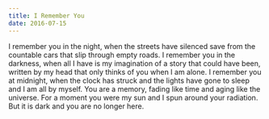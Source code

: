 ```yaml
---
title: I Remember You
date: 2016-07-15
---
```


I remember you in the night, when the streets have silenced save from the countable cars that slip through empty roads. I remember you in the darkness, when all I have is my imagination of a story that could have been, written by my head that only thinks of you when I am alone. I remember you at midnight, when the clock has struck and the lights have gone to sleep and I am all by myself. You are a memory, fading like time and aging like the universe. For a moment you were my sun and I spun around your radiation. But it is dark and you are no longer here.
